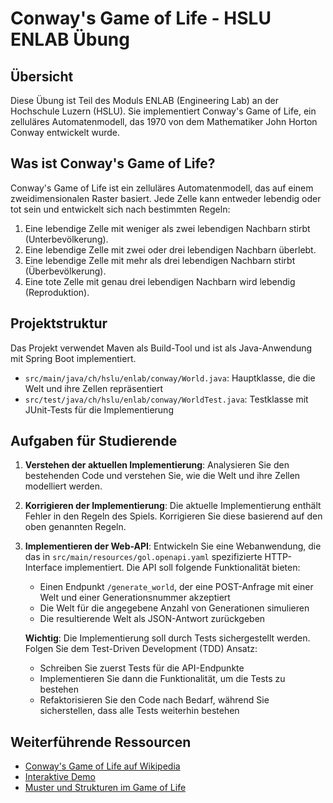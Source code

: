 # Conway's Game of Life - HSLU ENLAB Übung

## Übersicht
Diese Übung ist Teil des Moduls ENLAB (Engineering Lab) an der Hochschule Luzern (HSLU). Sie implementiert Conway's Game of Life, ein zelluläres Automatenmodell, das 1970 von dem Mathematiker John Horton Conway entwickelt wurde.

## Was ist Conway's Game of Life?
Conway's Game of Life ist ein zelluläres Automatenmodell, das auf einem zweidimensionalen Raster basiert. Jede Zelle kann entweder lebendig oder tot sein und entwickelt sich nach bestimmten Regeln:

1. Eine lebendige Zelle mit weniger als zwei lebendigen Nachbarn stirbt (Unterbevölkerung).
2. Eine lebendige Zelle mit zwei oder drei lebendigen Nachbarn überlebt.
3. Eine lebendige Zelle mit mehr als drei lebendigen Nachbarn stirbt (Überbevölkerung).
4. Eine tote Zelle mit genau drei lebendigen Nachbarn wird lebendig (Reproduktion).

## Projektstruktur
Das Projekt verwendet Maven als Build-Tool und ist als Java-Anwendung mit Spring Boot implementiert.

- `src/main/java/ch/hslu/enlab/conway/World.java`: Hauptklasse, die die Welt und ihre Zellen repräsentiert
- `src/test/java/ch/hslu/enlab/conway/WorldTest.java`: Testklasse mit JUnit-Tests für die Implementierung

## Aufgaben für Studierende
1. **Verstehen der aktuellen Implementierung**: Analysieren Sie den bestehenden Code und verstehen Sie, wie die Welt und ihre Zellen modelliert werden.
2. **Korrigieren der Implementierung**: Die aktuelle Implementierung enthält Fehler in den Regeln des Spiels. Korrigieren Sie diese basierend auf den oben genannten Regeln.
3. **Implementieren der Web-API**: Entwickeln Sie eine Webanwendung, die das in `src/main/resources/gol.openapi.yaml` spezifizierte HTTP-Interface implementiert. Die API soll folgende Funktionalität bieten:
   - Einen Endpunkt `/generate_world`, der eine POST-Anfrage mit einer Welt und einer Generationsnummer akzeptiert
   - Die Welt für die angegebene Anzahl von Generationen simulieren
   - Die resultierende Welt als JSON-Antwort zurückgeben
   
   **Wichtig**: Die Implementierung soll durch Tests sichergestellt werden. Folgen Sie dem Test-Driven Development (TDD) Ansatz:
   - Schreiben Sie zuerst Tests für die API-Endpunkte
   - Implementieren Sie dann die Funktionalität, um die Tests zu bestehen
   - Refaktorisieren Sie den Code nach Bedarf, während Sie sicherstellen, dass alle Tests weiterhin bestehen


## Weiterführende Ressourcen
- [Conway's Game of Life auf Wikipedia](https://de.wikipedia.org/wiki/Conways_Spiel_des_Lebens)
- [Interaktive Demo](https://playgameoflife.com/)
- [Muster und Strukturen im Game of Life](https://conwaylife.com/wiki/Main_Page)
